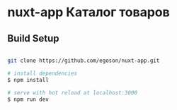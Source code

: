 # nuxt-app Каталог товаров

## Build Setup

```bash

git clone https://github.com/egoson/nuxt-app.git

# install dependencies
$ npm install

# serve with hot reload at localhost:3000
$ npm run dev
